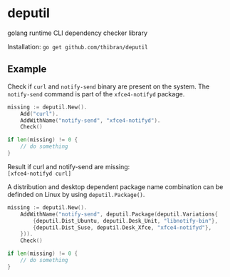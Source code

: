 # deputil
golang runtime CLI dependency checker library

Installation: `go get github.com/thibran/deputil`


Example
-------

Check if `curl` and `notify-send` binary are present on the system. The `notify-send` command is part of the `xfce4-notifyd` package.


```go
missing := deputil.New().
    Add("curl").
    AddWithName("notify-send", "xfce4-notifyd").
    Check()

if len(missing) != 0 {
    // do something
}
```

Result if curl and notify-send are missing:  
 `[xfce4-notifyd curl]`

A distribution and desktop dependent package name combination can be definded on Linux by using `deputil.Package()`.

```go
missing := deputil.New().
    AddWithName("notify-send", deputil.Package(deputil.Variations{
        {deputil.Dist_Ubuntu, deputil.Desk_Unit, "libnotify-bin"},
        {deputil.Dist_Suse, deputil.Desk_Xfce, "xfce4-notifyd"},
    })).
    Check()

if len(missing) != 0 {
    // do something
}
```
